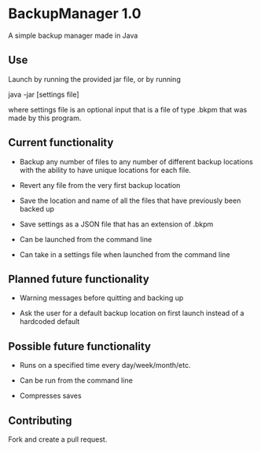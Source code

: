 # BackupManager 1.0
A simple backup manager made in Java

## Use
Launch by running the provided jar file, or by running 

java -jar <name of jar> [settings file]

where settings file is an optional input that is a file of type .bkpm that was made by this program.

## Current functionality
- Backup any number of files to any number of different backup locations with the ability to have unique locations for each file.

- Revert any file from the very first backup location

- Save the location and name of all the files that have previously been backed up

- Save settings as a JSON file that has an extension of .bkpm

- Can be launched from the command line

- Can take in a settings file when launched from the command line

## Planned future functionality
- Warning messages before quitting and backing up

- Ask the user for a default backup location on first launch instead of a hardcoded default

## Possible future functionality
- Runs on a specified time every day/week/month/etc.

- Can be run from the command line

- Compresses saves

## Contributing
Fork and create a pull request.
